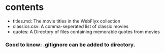 # contents

* titles.md: The movie titles in the WebFlyx collection
* classics.csv: A comma-seperated list of classic movies
* quotes: A Directory of files containing memorable quotes from movies

### Good to know: .gitignore can be added to directory.